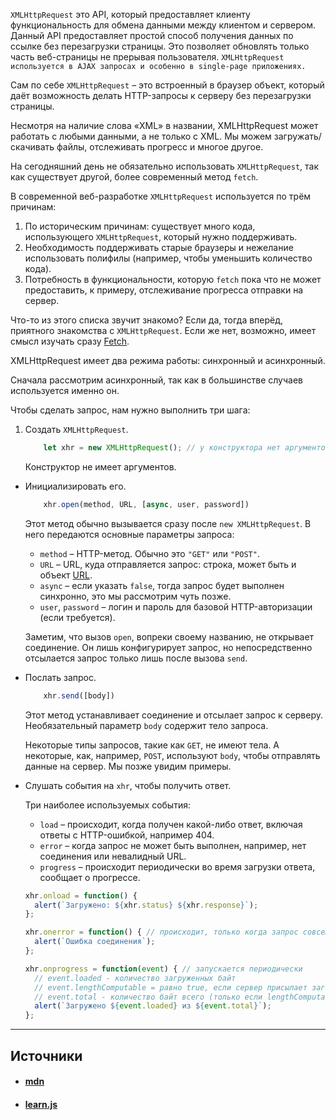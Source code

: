 
`XMLHttpRequest` это API, который предоставляет клиенту функциональность для обмена данными между клиентом и сервером. Данный API предоставляет простой способ получения данных по ссылке без перезагрузки страницы. Это позволяет обновлять только часть веб-страницы не прерывая пользователя. `XMLHttpRequest используется в AJAX запросах и особенно в single-page приложениях.`

Сам по себе `XMLHttpRequest` – это встроенный в браузер объект, который даёт возможность делать HTTP-запросы к серверу без перезагрузки страницы.

Несмотря на наличие слова «XML» в названии, XMLHttpRequest может работать с любыми данными, а не только с XML. Мы можем загружать/скачивать файлы, отслеживать прогресс и многое другое.

На сегодняшний день не обязательно использовать `XMLHttpRequest`, так как существует другой, более современный метод `fetch`.

В современной веб-разработке `XMLHttpRequest` используется по трём причинам:

1. По историческим причинам: существует много кода, использующего `XMLHttpRequest`, который нужно поддерживать.
2. Необходимость поддерживать старые браузеры и нежелание использовать полифилы (например, чтобы уменьшить количество кода).
3. Потребность в функциональности, которую `fetch` пока что не может предоставить, к примеру, отслеживание прогресса отправки на сервер.

Что-то из этого списка звучит знакомо? Если да, тогда вперёд, приятного знакомства с `XMLHttpRequest`. Если же нет, возможно, имеет смысл изучать сразу [Fetch](https://learn.javascript.ru/fetch).

XMLHttpRequest имеет два режима работы: синхронный и асинхронный.

Сначала рассмотрим асинхронный, так как в большинстве случаев используется именно он.

Чтобы сделать запрос, нам нужно выполнить три шага:

1. Создать `XMLHttpRequest`.
    
	```js
		let xhr = new XMLHttpRequest(); // у конструктора нет аргументов
	```
	Конструктор не имеет аргументов.
    
- Инициализировать его.
	    
	```js
		xhr.open(method, URL, [async, user, password])
	```
	Этот метод обычно вызывается сразу после `new XMLHttpRequest`. В него передаются основные параметры запроса:
    
    - `method` – HTTP-метод. Обычно это `"GET"` или `"POST"`.
    - `URL` – URL, куда отправляется запрос: строка, может быть и объект [URL](https://learn.javascript.ru/url).
    - `async` – если указать `false`, тогда запрос будет выполнен синхронно, это мы рассмотрим чуть позже.
    - `user`, `password` – логин и пароль для базовой HTTP-авторизации (если требуется).
    
    Заметим, что вызов `open`, вопреки своему названию, не открывает соединение. Он лишь конфигурирует запрос, но непосредственно отсылается запрос только лишь после вызова `send`.
    
- Послать запрос.
	    
	```javascript
	    xhr.send([body])
	```
	
	Этот метод устанавливает соединение и отсылает запрос к серверу. Необязательный параметр `body` содержит тело запроса.
	
	Некоторые типы запросов, такие как `GET`, не имеют тела. А некоторые, как, например, `POST`, используют `body`, чтобы отправлять данные на сервер. Мы позже увидим примеры.
    
- Слушать события на `xhr`, чтобы получить ответ.
    
    Три наиболее используемых события:
    
    - `load` – происходит, когда получен какой-либо ответ, включая ответы с HTTP-ошибкой, например 404.
    - `error` – когда запрос не может быть выполнен, например, нет соединения или невалидный URL.
    - `progress` – происходит периодически во время загрузки ответа, сообщает о прогрессе.
    

	```javascript
	xhr.onload = function() {
	  alert(`Загружено: ${xhr.status} ${xhr.response}`);
	};
	
	xhr.onerror = function() { // происходит, только когда запрос совсем не получилось выполнить
	  alert(`Ошибка соединения`);
	};
	
	xhr.onprogress = function(event) { // запускается периодически
	  // event.loaded - количество загруженных байт
	  // event.lengthComputable = равно true, если сервер присылает заголовок Content-Length
	  // event.total - количество байт всего (только если lengthComputable равно true)
	  alert(`Загружено ${event.loaded} из ${event.total}`);
	};
	```

---

## Источники
- #### [mdn](https://developer.mozilla.org/ru/docs/Web/API/XMLHttpRequest)
- #### [learn.js](https://learn.javascript.ru/xmlhttprequest)
